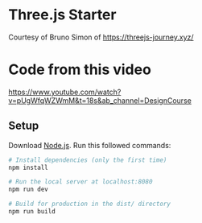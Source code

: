 # Three.js Starter
Courtesy of Bruno Simon of https://threejs-journey.xyz/

# Code from this video
https://www.youtube.com/watch?v=pUgWfqWZWmM&t=18s&ab_channel=DesignCourse

## Setup
Download [Node.js](https://nodejs.org/en/download/).
Run this followed commands:

``` bash
# Install dependencies (only the first time)
npm install

# Run the local server at localhost:8080
npm run dev

# Build for production in the dist/ directory
npm run build
```